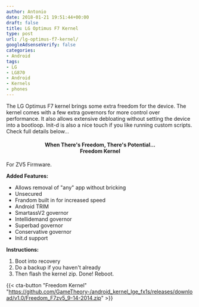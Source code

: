```yaml
---
author: Antonio
date: 2018-01-21 19:51:44+00:00
draft: false
title: LG Optimus F7 Kernel
type: post
url: /lg-optimus-f7-kernel/
googleAdsenseVerify: false
categories:
- Android
tags:
- LG
- LG870
- Android
- Kernels
- phones
---
```


The LG Optimus F7 kernel brings some extra freedom for the device. The kernel comes with a few extra governors for more control over performance. It also allows extensive debloating without setting the device into a bootloop. Init-d is also a nice touch if you like running custom scripts. Check full details below...

<!--more-->

<h4 style="text-align: center;"><strong>When There's Freedom, There's Potential...<br>Freedom Kernel</strong></h4>

For ZV5 Firmware.

**Added Features:**

- Allows removal of "any" app without bricking
- Unsecured
- Frandom built in for increased speed
- Android TRIM
- SmartassV2 governor
- Intellidemand governor
- Superbad governor
- Conservative governor
- Init.d support

**Instructions:**

1. Boot into recovery
2. Do a backup if you haven't already
3. Then flash the kernel zip. Done! Reboot.

{{< cta-button "Freedom Kernel" "https://github.com/GameTheory-/android_kernel_lge_fx1s/releases/download/v1.0/Freedom_F7zv5_9-14-2014.zip" >}}
